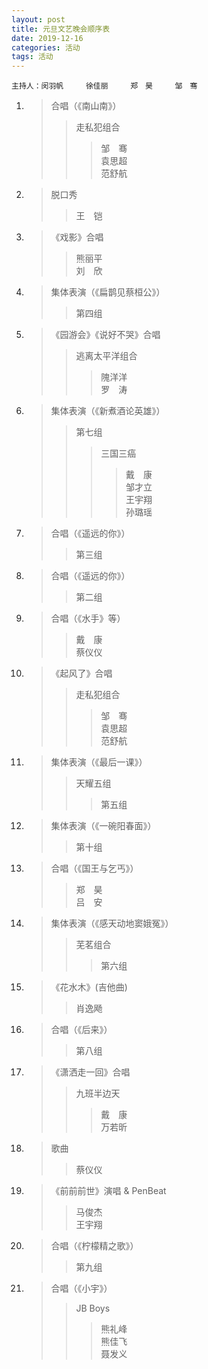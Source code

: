```yaml
---
layout: post
title: 元旦文艺晚会顺序表
date: 2019-12-16
categories: 活动
tags: 活动 
---
```


```  
主持人：闵羽帆　　　徐佳丽　　　郑　昊　　　邹　骞  
```

1.	> 合唱（《南山南》）  
	> > 走私犯组合  
	> > > 邹　骞  
	> > > 袁思超  
	> > > 范舒航  

2.	> 脱口秀  
	> > 王　铠  

3.	> 《戏影》合唱  
	> > 熊丽平  
	> > 刘　欣  

4.	> 集体表演（《扁鹊见蔡桓公》）  
	> > 第四组  

5.	> 《园游会》《说好不哭》合唱  
	> > 逃离太平洋组合  
	> > > 隗洋洋  
	> > > 罗　涛  

6.	> 集体表演（《新煮酒论英雄》）  
	> > 第七组  
	> > > 三国三癌  
	> > > > 戴　康  
	> > > > 邹才立  
	> > > > 王宇翔  
	> > > > 孙璐瑶  

7.	> 合唱（《遥远的你》）  
	> > 第三组  

8.	> 合唱（《遥远的你》）  
	> > 第二组  

9.	> 合唱（《水手》等）  
	> > 戴　康  
	> > 蔡仪仪  

10.	>《起风了》合唱  
	> > 走私犯组合  
	> > > 邹　骞  
	> > > 袁思超  
	> > > 范舒航  

11.	> 集体表演（《最后一课》）  
	> > 天耀五组  
	> > > 第五组  

12.	> 集体表演（《一碗阳春面》）  
	> > 第十组  

13.	> 合唱（《国王与乞丐》）  
	> > 郑　昊  
	> > 吕　安  

14.	> 集体表演（《感天动地窦娥冤》）  
	> > 芜茗组合  
	> > > 第六组  

15.	> 《花水木》(吉他曲)  
	> > 肖逸飏  

16.	>合唱（《后来》）  
	> > 第八组  

17.	> 《潇洒走一回》合唱  
	> > 九班半边天  
	> > > 戴　康  
	> > > 万若昕  

18.	> 歌曲  
	> > 蔡仪仪  

19.	> 《前前前世》演唱 & PenBeat  
	> > 马俊杰  
	> > 王宇翔  

19.	> 合唱（《柠檬精之歌》）  
	> > 第九组  

20.	> 合唱（《小宇》）  
	> > JB Boys  
	> > > 熊礼峰  
	> > > 熊佳飞  
	> > > 聂发义  

